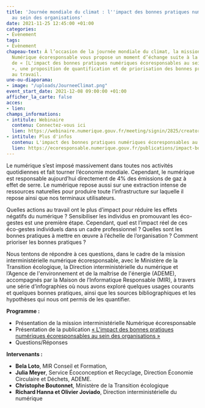 ```yaml
---
title: 'Journée mondiale du climat : l''impact des bonnes pratiques numériques écoresponsables
  au sein des organisations'
date: 2021-11-25 12:45:00 +01:00
categories:
- Évènement
tags:
- Évènement
chapeau-text: À l’occasion de la journée mondiale du climat, la mission interministérielle
  Numérique écoresponsable vous propose un moment d’échange suite à la publication
  de « [L'impact des bonnes pratiques numériques écoresponsables au sein des organisations](https://ecoresponsable.numerique.gouv.fr/publications/impact-bonnes-pratiques/)
  », une proposition de quantification et de priorisation des bonnes pratiques numériques
  au travail.
une-ou-diaporama:
- image: "/uploads/JourneeClimat.png"
event_start_date: 2021-12-08 09:00:00 +01:00
afficher_la_carte: false
acces:
- lien: 
champs_informations:
- intitule: Webinaire
  contenu: Connectez-vous ici
  lien: https://webinaire.numerique.gouv.fr/meeting/signin/2825/creator/10/hash/442dde94317f38624e4920ad9c945437fbdbf76c
- intitule: Plus d'infos
  contenu: L'impact des bonnes pratiques numériques écoresponsables au sein des organisations
  lien: https://ecoresponsable.numerique.gouv.fr/publications/impact-bonnes-pratiques/
---
```


Le numérique s’est imposé massivement dans toutes nos activités quotidiennes et fait tourner l’économie mondiale. Cependant, le numérique est responsable aujourd’hui directement de 4% des émissions de gaz à effet de serre. Le numérique repose aussi sur une extraction intense de ressources naturelles pour produire toute l’infrastructure sur laquelle il repose ainsi que nos terminaux utilisateurs.

Quelles actions au travail ont le plus d’impact pour réduire les effets négatifs du numérique ? Sensibiliser les individus en promouvant les éco-gestes est une première étape. Cependant, quel est l’impact réel de ces éco-gestes individuels dans un cadre professionnel ? Quelles sont les bonnes pratiques à mettre en œuvre à l’échelle de l’organisation ? Comment prioriser les bonnes pratiques ?

Nous tentons de répondre à ces questions, dans le cadre de la mission interministérielle numérique écoresponsable, avec le Ministère de la Transition écologique, la Direction interministérielle du numérique et l’Agence de l'environnement et de la maîtrise de l'énergie (ADEME), accompagnés par la Maison de l’Informatique Responsable (MIR), à travers une série d’infographies où nous avons exploré quelques usages courants et quelques bonnes pratiques, ainsi que les sources bibliographiques et les hypothèses qui nous ont permis de les quantifier.

**Programme :**
* Présentation de la mission interministérielle Numérique écoresponsable
* Présentation de la publication [« L'impact des bonnes pratiques numériques écoresponsables au sein des organisations »](https://ecoresponsable.numerique.gouv.fr/docs/2021/impact-bonnes-pratiques-numeriques-ecoresponsables.pdf)
* Questions/Réponses

**Intervenants :**
* **Bela Loto**, MIR Conseil et Formation,
* **Julia Meyer**, Service Écoconception et Recyclage, Direction Économie Circulaire et Déchets, ADEME.
* **Christophe Boutonnet**, Ministère de la Transition écologique
* **Richard Hanna et Olivier Joviado**, Direction interministérielle du numérique
